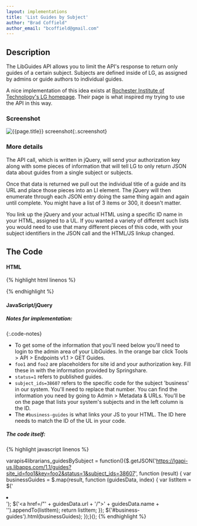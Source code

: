 ```yaml
---
layout: implementations
title: 'List Guides by Subject'
author: "Brad Coffield"
author_email: "bcoffield@gmail.com"
---
```


## Description

The LibGuides API allows you to limit the API's response to return only guides of a certain subject. Subjects are defined inside of LG, as assigned by admins or guide authors to individual guides.

A nice implementation of this idea exists at [Rochester Institute of Technology's LG homepage](http://infoguides.rit.edu/). Their page is what inspired my trying to use the API in this way.

### Screenshot

![{{page.title}} screenshot]({{site.baseurl}}/assets/{{page.title}}-screenshot.jpg){:.screenshot}

### More details

The API call, which is written in jQuery, will send your authorization key along with some pieces of information that will tell LG to only return JSON data about guides from a single subject or subjects.

Once that data is returned we pull out the individual title of a guide and its URL and place those pieces into an LI element. The jQuery will then enumerate through each JSON entry doing the same thing again and again until complete. You might have a list of 3 items or 300, it doesn't matter.

You link up the jQuery and your actual HTML using a specific ID name in your HTML, assigned to a UL. If you wanted a variety of different such lists you would need to use that many different pieces of this code, with your subject identifiers in the JSON call and the HTML/JS linkup changed.



## The Code

#### HTML

{% highlight html linenos %}

<ul id="business-guides"></ul>
{% endhighlight %}

#### JavaScript/jQuery

##### Notes for implementation:

{:.code-notes}

* To get some of the information that you'll need below you'll need to login to the admin area of your LibGuides. In the orange bar click Tools > API > Endpoints v1.1 > GET Guides.
* `foo1` and `foo2` are placeholders for site id and your authorization key. Fill these in with the information provided by Springshare.
* `status=1` refers to published guides.
* `subject_ids=38607` refers to the specific code for the subject 'business' in our system. You'll need to replace that number. You can find the information you need by going to Admin > Metadata & URLs. You'll be on the page that lists your system's subjects and in the left column is the ID.
* The `#business-guides` is what links your JS to your HTML. The ID here needs to match the ID of the UL in your code.

##### The code itself:

{% highlight javascript linenos %}

varapis4librarians_guidesBySubject = function(){$.getJSON('https://lgapi-us.libapps.com/1.1/guides?site_id=foo1&key=foo2&status=1&subject_ids=38607', function (result) {
var businessGuides = $.map(result, function (guidesData, index) {
var listItem = $('<li></li>');
$('<a href=/"' + guidesData.url + '/">' + guidesData.name + '</a>').appendTo(listItem);
return listItem;
});
$('#business-guides').html(businessGuides);
});}();
{% endhighlight %}
